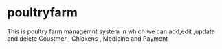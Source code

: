 # poultryfarm
This is poultry farm managemnt system in which  we can add,edit ,update and delete Coustmer , Chickens , Medicine and Payment
